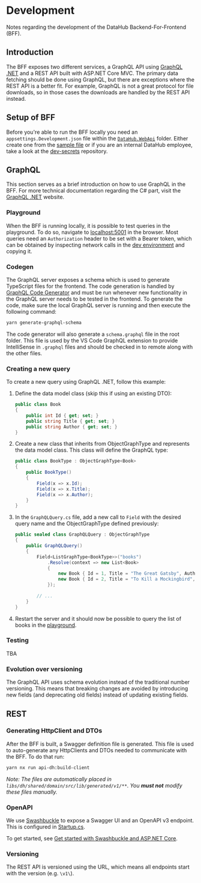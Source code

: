 # Development

Notes regarding the development of the DataHub Backend-For-Frontend (BFF).

## Introduction

The BFF exposes two different services, a GraphQL API using
[GraphQL .NET] and a REST API built with ASP.NET Core MVC.
The primary data fetching should be done using GraphQL,
but there are exceptions where the REST API is a better fit.
For example, GraphQL is not a great protocol for file downloads, so
in those cases the downloads are handled by the REST API instead.

## Setup of BFF

Before you're able to run the BFF locally you need an
`appsettings.Development.json` file within the [`DataHub.WebApi`] folder.
Either create one from the [sample file] or if you are an internal
DataHub employee, take a look at the [dev-secrets] repository.

## GraphQL

This section serves as a brief introduction on how to use GraphQL
in the BFF. For more technical documentation regarding the C# part,
visit the [GraphQL .NET] website.

### Playground

When the BFF is running locally, it is possible to test queries in the
playground. To do so, navigate to [localhost:5001] in the browser.
Most queries need an `Authorization` header to be set with a Bearer token,
which can be obtained by inspecting network calls in the [dev environment]
and copying it.

### Codegen

The GraphQL server exposes a schema which is used to generate TypeScript
files for the frontend. The code generation is handled by [GraphQL Code Generator]
and must be run whenever new functionality in the GraphQL server needs
to be tested in the frontend. To generate the code, make sure the local
GraphQL server is running and then execute the following command:

```sh
yarn generate-graphql-schema
```

The code generator will also generate a `schema.graphql` file in the root
folder. This file is used by the VS Code GraphQL extension to provide
IntelliSense in `.graphql` files and should be checked in to remote along
with the other files.

### Creating a new query

To create a new query using GraphQL .NET, follow this example:

1. Define the data model class (skip this if using an existing DTO):

    ```csharp
    public class Book
    {
        public int Id { get; set; }
        public string Title { get; set; }
        public string Author { get; set; }
    }
    ```

2. Create a new class that inherits from ObjectGraphType and represents
   the data model class. This class will define the GraphQL type:

    ```csharp
    public class BookType : ObjectGraphType<Book>
   {
        public BookType()
        {
            Field(x => x.Id);
            Field(x => x.Title);
            Field(x => x.Author);
        }
    }
    ```

3. In the `GraphQLQuery.cs` file, add a new call to `Field` with the
desired query name and the ObjectGraphType defined previously:

    ```csharp
    public sealed class GraphQLQuery : ObjectGraphType
    {
        public GraphQLQuery()
        {
            Field<ListGraphType<BookType>>("books")
                .Resolve(context => new List<Book>
                {
                    new Book { Id = 1, Title = "The Great Gatsby", Author = "F. Scott Fitzgerald" },
                    new Book { Id = 2, Title = "To Kill a Mockingbird", Author = "Harper Lee" }
                });
            
            // ...
        }
    }
    ```

4. Restart the server and it should now be possible to query
   the list of books in the [playground](#playground).

### Testing

TBA

### Evolution over versioning

The GraphQL API uses schema evolution instead of the traditional
number versioning. This means that breaking changes are avoided
by introducing new fields (and deprecating old fields) instead
of updating existing fields.

## REST

### Generating HttpClient and DTOs

After the BFF is built, a Swagger definition file is generated. This file is
used to auto-generate any HttpClients and DTOs needed to communicate with the
BFF. To do that run:

```sh
yarn nx run api-dh:build-client
```

*Note: The files are automatically placed in
`libs/dh/shared/domain/src/lib/generated/v1/**`. You **must not** modify these
files manually.*

### OpenAPI

We use [Swashbuckle] to expose a Swagger UI and an OpenAPI v3 endpoint.
This is configured in [Startup.cs].

To get started, see [Get started with Swashbuckle and ASP.NET Core][Swashbuckle-get-started].

### Versioning

The REST API is versioned using the URL, which means all endpoints start
with the version (e.g. `\v1\`).

[`DataHub.WebApi`]: ../source/DataHub.WebApi/
[Startup.cs]: ../source/DataHub.WebApi/Startup.cs
[sample file]: ../source/DataHub.WebApi/appsettings.Development.json.sample
[localhost:5001]: https://localhost:5001
[dev-secrets]: https://github.com/Energinet-DataHub/dev-secrets
[dev environment]: https://jolly-sand-03f839703.azurestaticapps.net
[GraphQL .NET]: https://graphql-dotnet.github.io
[Swashbuckle]: https://github.com/domaindrivendev/Swashbuckle.AspNetCore
[Swashbuckle-get-started]: https://learn.microsoft.com/en-us/aspnet/core/tutorials/getting-started-with-swashbuckle
[GraphQL Code Generator]: https://the-guild.dev/graphql/codegen
